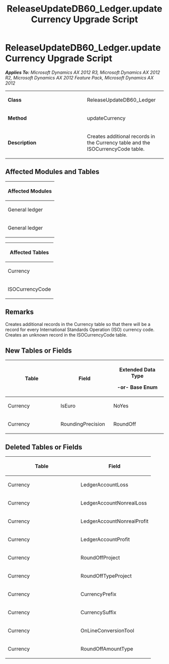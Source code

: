 ﻿---
title: ReleaseUpdateDB60_Ledger.updateCurrency Upgrade Script
TOCTitle: ReleaseUpdateDB60_Ledger.updateCurrency Upgrade Script
ms:assetid: 89ae57c1-21a5-bbd0-beb6-65fedb1311cc
ms:mtpsurl: https://msdn.microsoft.com/en-us/library/JJ736392(v=AX.60)
ms:contentKeyID: 49709582
ms.date: 05/18/2015
mtps_version: v=AX.60
---

# ReleaseUpdateDB60\_Ledger.updateCurrency Upgrade Script 


_**Applies To:** Microsoft Dynamics AX 2012 R3, Microsoft Dynamics AX 2012 R2, Microsoft Dynamics AX 2012 Feature Pack, Microsoft Dynamics AX 2012_

<table>
<colgroup>
<col style="width: 50%" />
<col style="width: 50%" />
</colgroup>
<tbody>
<tr class="odd">
<td><p><strong>Class</strong></p></td>
<td><p>ReleaseUpdateDB60_Ledger</p></td>
</tr>
<tr class="even">
<td><p><strong>Method</strong></p></td>
<td><p>updateCurrency</p></td>
</tr>
<tr class="odd">
<td><p><strong>Description</strong></p></td>
<td><p>Creates additional records in the Currency table and the ISOCurrencyCode table.</p></td>
</tr>
</tbody>
</table>


## Affected Modules and Tables

<table>
<colgroup>
<col style="width: 100%" />
</colgroup>
<thead>
<tr class="header">
<th><p>Affected Modules</p></th>
</tr>
</thead>
<tbody>
<tr class="odd">
<td><p>General ledger</p></td>
</tr>
<tr class="even">
<td><p>General ledger</p></td>
</tr>
</tbody>
</table>


<table>
<colgroup>
<col style="width: 100%" />
</colgroup>
<thead>
<tr class="header">
<th><p>Affected Tables</p></th>
</tr>
</thead>
<tbody>
<tr class="odd">
<td><p>Currency</p></td>
</tr>
<tr class="even">
<td><p>ISOCurrencyCode</p></td>
</tr>
</tbody>
</table>


## Remarks

Creates additional records in the Currency table so that there will be a record for every International Standards Operation (ISO) currency code. Creates an unknown record in the ISOCurrencyCode table.

## New Tables or Fields

<table>
<colgroup>
<col style="width: 33%" />
<col style="width: 33%" />
<col style="width: 33%" />
</colgroup>
<thead>
<tr class="header">
<th><p>Table</p></th>
<th><p>Field</p></th>
<th><p>Extended Data Type</p>
<p>-or- Base Enum</p></th>
</tr>
</thead>
<tbody>
<tr class="odd">
<td><p>Currency</p></td>
<td><p>IsEuro</p></td>
<td><p>NoYes</p></td>
</tr>
<tr class="even">
<td><p>Currency</p></td>
<td><p>RoundingPrecision</p></td>
<td><p>RoundOff</p></td>
</tr>
</tbody>
</table>


## Deleted Tables or Fields

<table>
<colgroup>
<col style="width: 50%" />
<col style="width: 50%" />
</colgroup>
<thead>
<tr class="header">
<th><p>Table</p></th>
<th><p>Field</p></th>
</tr>
</thead>
<tbody>
<tr class="odd">
<td><p>Currency</p></td>
<td><p>LedgerAccountLoss</p></td>
</tr>
<tr class="even">
<td><p>Currency</p></td>
<td><p>LedgerAccountNonrealLoss</p></td>
</tr>
<tr class="odd">
<td><p>Currency</p></td>
<td><p>LedgerAccountNonrealProfit</p></td>
</tr>
<tr class="even">
<td><p>Currency</p></td>
<td><p>LedgerAccountProfit</p></td>
</tr>
<tr class="odd">
<td><p>Currency</p></td>
<td><p>RoundOffProject</p></td>
</tr>
<tr class="even">
<td><p>Currency</p></td>
<td><p>RoundOffTypeProject</p></td>
</tr>
<tr class="odd">
<td><p>Currency</p></td>
<td><p>CurrencyPrefix</p></td>
</tr>
<tr class="even">
<td><p>Currency</p></td>
<td><p>CurrencySuffix</p></td>
</tr>
<tr class="odd">
<td><p>Currency</p></td>
<td><p>OnLineConversionTool</p></td>
</tr>
<tr class="even">
<td><p>Currency</p></td>
<td><p>RoundOffAmountType</p></td>
</tr>
</tbody>
</table>

  


